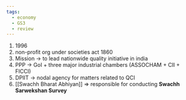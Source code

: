 ```yaml
---
tags:
  - economy
  - GS3
  - review
---
```

1. 1996
2. non-profit org under societies act 1860
3. Mission -> to lead nationwide quality initiative in india
4. PPP -> GoI + three major industrial chambers (ASSOCHAM + CII + FICCI)
5. DPIIT -> nodal agency for matters related to QCI
6. [[Swachh Bharat Abhiyan]] => responsible for conducting **Swachh Sarwekshan Survey**